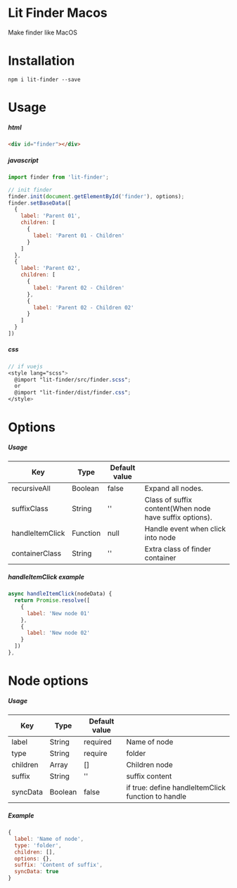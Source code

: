 # Lit Finder Macos

Make finder like MacOS

# Installation

`npm i lit-finder --save`

# Usage

##### html
```html
<div id="finder"></div>
```

##### javascript
```javascript
import finder from 'lit-finder';

// init finder
finder.init(document.getElementById('finder'), options);
finder.setBaseData([
  {
    label: 'Parent 01',
    children: [
      {
        label: 'Parent 01 - Children'
      }
    ]
  },
  {
    label: 'Parent 02',
    children: [
      {
        label: 'Parent 02 - Children'
      },
      {
        label: 'Parent 02 - Children 02'
      }
    ]
  }
])
```

##### css
```scss
// if vuejs
<style lang="scss">
  @import "lit-finder/src/finder.scss";
  or
  @import "lit-finder/dist/finder.css";
</style>
```

# Options
##### Usage
| Key             | Type     | Default value |                                                         |
|-----------------|----------|---------------|---------------------------------------------------------|
| recursiveAll    | Boolean  | false         | Expand all nodes.                                       |
| suffixClass     | String   | ''            | Class of suffix content(When node have suffix options). |
| handleItemClick | Function | null          | Handle event when click into node                       |
| containerClass  | String   | ''            | Extra class of finder container                         |

##### handleItemClick example
```javascript
async handleItemClick(nodeData) {
  return Promise.resolve([
    {
      label: 'New node 01'
    },
    {
      label: 'New node 02'
    }
  ])
},
```

# Node options
##### Usage
| Key      | Type    | Default value |                                                          |
|----------|---------|---------------|----------------------------------------------------------|
| label    | String  | required      | Name of node                                             |
| type     | String  | require       | folder|file: show node with type file or folder and css |
| children | Array   | []            | Children node                                            |
| suffix   | String  | ''            | suffix content                                           |
| syncData | Boolean | false         | if true: define handleItemClick function to handle       |

##### Example
```javascript
{
  label: 'Name of node',
  type: 'folder',
  children: [],
  options: {},
  suffix: 'Content of suffix',
  syncData: true
}
```
